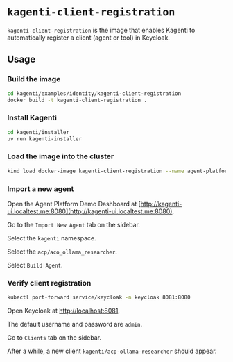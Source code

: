 # `kagenti-client-registration`

`kagenti-client-registration` is the image that enables Kagenti to automatically register a client (agent or tool) in Keycloak.

## Usage

### Build the image

```sh
cd kagenti/examples/identity/kagenti-client-registration
docker build -t kagenti-client-registration .
```

### Install Kagenti

```sh
cd kagenti/installer
uv run kagenti-installer
```

### Load the image into the cluster

```sh
kind load docker-image kagenti-client-registration --name agent-platform
```

### Import a new agent

Open the Agent Platform Demo Dashboard at [http://kagenti-ui.localtest.me:8080](http://kagenti-ui.localtest.me:8080).

Go to the `Import New Agent` tab on the sidebar.

Select the `kagenti` namespace.

Select the `acp/aco_ollama_researcher`.

Select `Build Agent`.

### Verify client registration

```sh
kubectl port-forward service/keycloak -n keycloak 8081:8080
```

Open Keycloak at [http://localhost:8081](http://localhost:8081).

The default username and password are `admin`.

Go to `Clients` tab on the sidebar.

After a while, a new client `kagenti/acp-ollama-researcher` should appear.